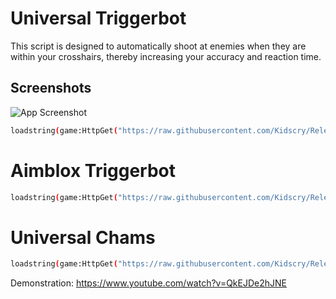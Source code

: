
# Universal Triggerbot 

This script is designed to automatically shoot at enemies when they are within your crosshairs, thereby increasing your accuracy and reaction time. 


## Screenshots

![App Screenshot](https://raw.githubusercontent.com/Kidscry/Releases/main/Universal_Triggerbot/v1.png)

```bash
loadstring(game:HttpGet("https://raw.githubusercontent.com/Kidscry/Releases/main/Universal_Triggerbot/universal_triggerbot_loader.lua"))();
```
# Aimblox Triggerbot
```bash
loadstring(game:HttpGet("https://raw.githubusercontent.com/Kidscry/Releases/main/Universal_Triggerbot/Aimblox_Triggerbot_Loader.lua"))();
```
# Universal Chams 
```bash
loadstring(game:HttpGet("https://raw.githubusercontent.com/Kidscry/Releases/main/Universal_Rewrite_Chams/Rewrite_Chams.lua"))();
```
Demonstration: https://www.youtube.com/watch?v=QkEJDe2hJNE
